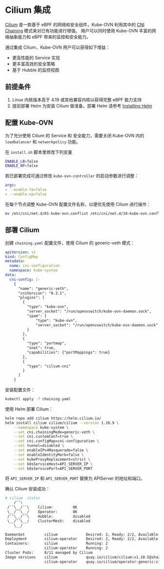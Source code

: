 # Cilium 集成

[Cilium](https://cilium.io/) 是一款基于 eBPF 的网络和安全组件，Kube-OVN 利用其中的 
[CNI Chaining](https://docs.cilium.io/en/v1.9/gettingstarted/cni-chaining/) 模式来对已有功能进行增强。
用户可以同时使用 Kube-OVN 丰富的网络抽象能力和 eBPF 带来的监控和安全能力。

通过集成 Cilium，Kube-OVN 用户可以获得如下增益：

- 更高性能的 Service 实现
- 更丰富高效的安全策略
- 基于 Hubble 的监控视图

## 前提条件

1. Linux 内核版本高于 4.19 或其他兼容内核以获得完整 eBPF 能力支持
2. 提前部署 Helm 为安装 Cilium 做准备，部署 Helm 请参考 [Installing Helm](https://helm.sh/docs/intro/install/)

## 配置 Kube-OVN

为了充分使用 Cilium 的 Service 和 安全能力，需要关闭 Kube-OVN 内的 `loadbalancer` 和 `networkpolicy` 功能。

在 `install.sh` 脚本里修改下列变量

```bash
ENABLE_LB=false
ENABLE_NP=false
```

若已部署完成可通过修改 `kube-ovn-controller` 的启动参数进行调整：

```yaml
args:
- --enable-lb=false
- --enable-np=false
```

在每个节点调整 Kube-OVN 配置文件名称，以便优先使用 Cilium 进行操作：

```bash
mv /etc/cni/net.d/01-kube-ovn.conflist /etc/cni/net.d/10-kube-ovn.conflist
```

## 部署 Cilium

创建 `chaining.yaml` 配置文件，使用 Cilium 的 generic-veth 模式：

```yaml
apiVersion: v1
kind: ConfigMap
metadata:
  name: cni-configuration
  namespace: kube-system
data:
  cni-config: |-
    {
      "name": "generic-veth",
      "cniVersion": "0.3.1",
      "plugins": [
        {
          "type": "kube-ovn",
          "server_socket": "/run/openvswitch/kube-ovn-daemon.sock",
          "ipam": {
              "type": "kube-ovn",
              "server_socket": "/run/openvswitch/kube-ovn-daemon.sock"
          }
        },
        {
          "type": "portmap",
          "snat": true,
          "capabilities": {"portMappings": true}
        },
        {
          "type": "cilium-cni"
        }
      ]
    }
```

安装配置文件：

```bash
kubectl apply -f chaining.yaml
```

使用 Helm 部署 Cilium：

```bash
helm repo add cilium https://helm.cilium.io/
helm install cilium cilium/cilium --version 1.10.9 \
    --namespace kube-system \
    --set cni.chainingMode=generic-veth \
    --set cni.customConf=true \
    --set cni.configMap=cni-configuration \
    --set tunnel=disabled \
    --set enableIPv4Masquerade=false \
    --set enableIdentityMark=false \
    --set kubeProxyReplacement=strict \
    --set k8sServiceHost=API_SERVER_IP \
    --set k8sServicePort=API_SERVER_PORT
```

将 `API_SERVER_IP` 和 `API_SERVER_PORT` 替换为 APIServer 的地址和端口。

确认 Cilium 安装成功：

```bash
# cilium  status
    /¯¯\
 /¯¯\__/¯¯\    Cilium:         OK
 \__/¯¯\__/    Operator:       OK
 /¯¯\__/¯¯\    Hubble:         disabled
 \__/¯¯\__/    ClusterMesh:    disabled
    \__/

DaemonSet         cilium             Desired: 2, Ready: 2/2, Available: 2/2
Deployment        cilium-operator    Desired: 2, Ready: 2/2, Available: 2/2
Containers:       cilium             Running: 2
                  cilium-operator    Running: 2
Cluster Pods:     8/11 managed by Cilium
Image versions    cilium             quay.io/cilium/cilium:v1.10.5@sha256:0612218e28288db360c63677c09fafa2d17edda4f13867bcabf87056046b33bb: 2
                  cilium-operator    quay.io/cilium/operator-generic:v1.10.5@sha256:2d2f730f219d489ff0702923bf24c0002cd93eb4b47ba344375566202f56d972: 2

```
